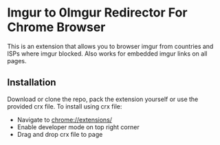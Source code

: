 # Imgur to 0Imgur Redirector For Chrome Browser

This is an extension that allows you to browser imgur from countries and ISPs where imgur blocked. Also works for embedded imgur links on all pages.

## Installation

Download or clone the repo, pack the extension yourself or use the provided crx file. To install using crx file:

* Navigate to [chrome://extensions/](chrome://extensions/)
* Enable developer mode on top right corner
* Drag and drop crx file to page
